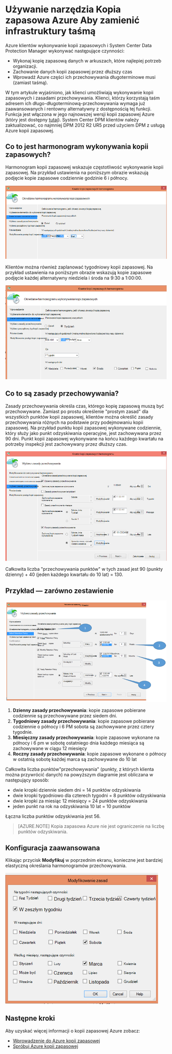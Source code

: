 <properties
   pageTitle="Używanie narzędzia Kopia zapasowa Azure Aby zamienić infrastruktury taśmą | Microsoft Azure"
   description="Dowiedz się, jak kopii zapasowej Azure udostępnia znaczeń właściwych przypominających taśmą, który umożliwia wykonywanie kopii zapasowych i przywracanie danych platformy Azure"
   services="backup"
   documentationCenter=""
   authors="trinadhk"
   manager="vijayts"
   editor=""/>
<tags
   ms.service="backup"
   ms.devlang="na"
   ms.topic="article"
   ms.tgt_pltfrm="na"
   ms.workload="storage-backup-recovery"
   ms.date="09/27/2016"
   ms.author="jimpark;trinadhk;markgal"/>

# <a name="use-azure-backup-to-replace-your-tape-infrastructure"></a>Używanie narzędzia Kopia zapasowa Azure Aby zamienić infrastruktury taśmą

Azure klientów wykonywanie kopii zapasowych i System Center Data Protection Manager wykonywać następujące czynności:

- Wykonaj kopię zapasową danych w arkuszach, które najlepiej potrzeb organizacji.
- Zachowanie danych kopii zapasowej przez dłuższy czas
- Wprowadź Azure części ich przechowywania długoterminowe musi (zamiast taśmą).

W tym artykule wyjaśniono, jak klienci umożliwiają wykonywanie kopii zapasowych i zasadami przechowywania. Klienci, którzy korzystają taśm adresem ich długo-długoterminową-przechowywania wymaga już zaawansowanych i rentowny alternatywny z dostępnością tej funkcji. Funkcja jest włączona w jego najnowszej wersji kopii zapasowej Azure (który jest dostępny [tutaj](http://aka.ms/azurebackup_agent)). System Center DPM klientów należy zaktualizować, co najmniej DPM 2012 R2 UR5 przed użyciem DPM z usługą Azure kopii zapasowej.

## <a name="what-is-the-backup-schedule"></a>Co to jest harmonogram wykonywania kopii zapasowych?
Harmonogram kopii zapasowej wskazuje częstotliwość wykonywanie kopii zapasowej. Na przykład ustawienia na poniższym obrazie wskazują podjęcie kopie zapasowe codziennie godzinie 6 i północy.

![Dzienny harmonogram](./media/backup-azure-backup-cloud-as-tape/dailybackupschedule.png)

Klientów można również zaplanować tygodniowy kopii zapasowej. Na przykład ustawienia na poniższym obrazie wskazują kopie zapasowe podjęcie każdej alternatywny niedziela i środa na 9:30 a 1:00:00.

![Tygodniowy harmonogram](./media/backup-azure-backup-cloud-as-tape/weeklybackupschedule.png)

## <a name="what-is-the-retention-policy"></a>Co to są zasady przechowywania?
Zasady przechowywania określa czas, którego kopię zapasową muszą być przechowywane. Zamiast po prostu określenie "prostym zasad" dla wszystkich punktów kopii zapasowej, klientów można określić zasady przechowywania różnych na podstawie przy podejmowaniu kopii zapasowej. Na przykład punktu kopii zapasowej wykonywane codziennie, który służy jako punkt odzyskiwania operacyjne, jest zachowywana przez 90 dni. Punkt kopii zapasowej wykonywane na końcu każdego kwartału na potrzeby inspekcji jest zachowywany przez dłuższy czas.

![Zasady przechowywania](./media/backup-azure-backup-cloud-as-tape/retentionpolicy.png)

Całkowita liczba "przechowywania punktów" w tych zasad jest 90 (punkty dzienny) + 40 (jeden każdego kwartału do 10 lat) = 130.

## <a name="example--putting-both-together"></a>Przykład — zarówno zestawienie

![Przykładowy ekran](./media/backup-azure-backup-cloud-as-tape/samplescreen.png)

1. **Dzienny zasady przechowywania**: kopie zapasowe pobierane codziennie są przechowywane przez siedem dni.
2. **Tygodniowy zasady przechowywania**: kopie zapasowe pobierane codziennie o północy i 6 PM sobota są zachowywane przez cztery tygodnie.
3. **Miesięczny zasady przechowywania**: kopie zapasowe wykonane na północy i 6 pm w sobotę ostatniego dnia każdego miesiąca są zachowywane w ciągu 12 miesięcy
4. **Roczny zasady przechowywania**: kopie zapasowe wykonane o północy w ostatnią sobotę każdej marca są zachowywane do 10 lat

Całkowita liczba punktów"przechowywania" (punkty, z których klienta można przywrócić danych) na powyższym diagramie jest obliczana w następujący sposób:

- dwie kropki dziennie siedem dni = 14 punktów odzyskiwania
- dwie kropki tygodniowo dla czterech tygodni = 8 punktów odzyskiwania
- dwie kropki za miesiąc 12 miesięcy = 24 punktów odzyskiwania
- jeden punkt na rok na odzyskiwania 10 lat = 10 punktów

Łączna liczba punktów odzyskiwania jest 56.

> [AZURE.NOTE] Kopia zapasowa Azure nie jest ograniczenie na liczbę punktów odzyskiwania.

## <a name="advanced-configuration"></a>Konfiguracja zaawansowana
Klikając przycisk **Modyfikuj** w poprzednim ekranu, konieczne jest bardziej elastyczną określania harmonogramów przechowywania.

![Modyfikowanie](./media/backup-azure-backup-cloud-as-tape/modify.png)

## <a name="next-steps"></a>Następne kroki
Aby uzyskać więcej informacji o kopii zapasowej Azure zobacz:

- [Wprowadzenie do Azure kopii zapasowej](backup-introduction-to-azure-backup.md)
- [Spróbuj Azure kopii zapasowej](backup-try-azure-backup-in-10-mins.md)
